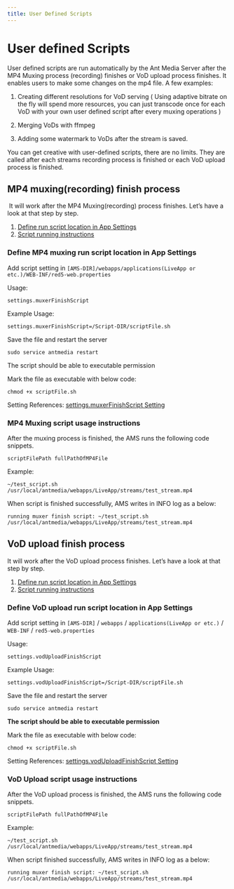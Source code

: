 ```yaml
---
title: User Defined Scripts
---
```

# User defined Scripts

User defined scripts are run automatically by the Ant Media Server after the MP4 Muxing process (recording) finishes or VoD upload process finishes. It enables users to make some changes on the mp4 file. A few examples:

1) Creating different resolutions for VoD serving ( Using adaptive bitrate on the fly will spend more resources, you can just transcode once for each VoD with your own user defined script after every muxing operations )

2) Merging VoDs with ffmpeg

3) Adding some watermark to VoDs after the stream is saved.

You can get creative with user-defined scripts, there are no limits. They are called after each streams recording process is finished or each VoD upload process is finished.

MP4 muxing(recording) finish process
------------------------------------

 It will work after the MP4 Muxing(recording) process finishes. Let’s have a look at that step by step.

1.  [Define run script location in App Settings](#define-mp4-muxing)
2.  [Script running instructions](#mp4-muxing-script)

### Define MP4 muxing run script location in App Settings

Add script setting in ```[AMS-DIR]/webapps/applications(LiveApp or etc.)/WEB-INF/red5-web.properties```

Usage:
```shell
settings.muxerFinishScript
```

Example Usage:
```shell
settings.muxerFinishScript=/Script-DIR/scriptFile.sh
```

Save the file and restart the server

```shell
sudo service antmedia restart
```

The script should be able to executable permission

Mark the file as executable with below code:

```shell
chmod +x scriptFile.sh
```

Setting References: [settings.muxerFinishScript Setting](/v1/docs/ams-application-configuration)

### MP4 Muxing script usage instructions

After the muxing process is finished, the AMS runs the following code snippets.

```shell
scriptFilePath fullPathOfMP4File
```

Example:

```
~/test_script.sh /usr/local/antmedia/webapps/LiveApp/streams/test_stream.mp4
```

When script is finished successfully, AMS writes in INFO log as a below:

```
running muxer finish script: ~/test_script.sh /usr/local/antmedia/webapps/LiveApp/streams/test_stream.mp4
```
## VoD upload finish process

It will work after the VoD upload process finishes. Let’s have a look at that step by step.

1.  [Define run script location in App Settings](#define-vod-upload)
2.  [Script running instructions](#vod-upload-script)

### Define VoD upload run script location in App Settings

Add script setting in ```[AMS-DIR]``` / ```webapps``` / ```applications(LiveApp or etc.)``` / ```WEB-INF``` / ```red5-web.properties```

Usage:

```
settings.vodUploadFinishScript
```

Example Usage:
```
settings.vodUploadFinishScript=/Script-DIR/scriptFile.sh
```

Save the file and restart the server
```
sudo service antmedia restart
```

**The script should be able to executable permission**

Mark the file as executable with below code:
```
chmod +x scriptFile.sh
```

Setting References: [settings.vodUploadFinishScript Setting](/v1/docs/ams-application-configuration)

### VoD Upload script usage instructions

After the VoD upload process is finished, the AMS runs the following code snippets.

```
scriptFilePath fullPathOfMP4File
```

Example:
```
~/test_script.sh /usr/local/antmedia/webapps/LiveApp/streams/test_stream.mp4
```

When script finished successfully, AMS writes in INFO log as a below:
```
running muxer finish script: ~/test_script.sh /usr/local/antmedia/webapps/LiveApp/streams/test_stream.mp4
```